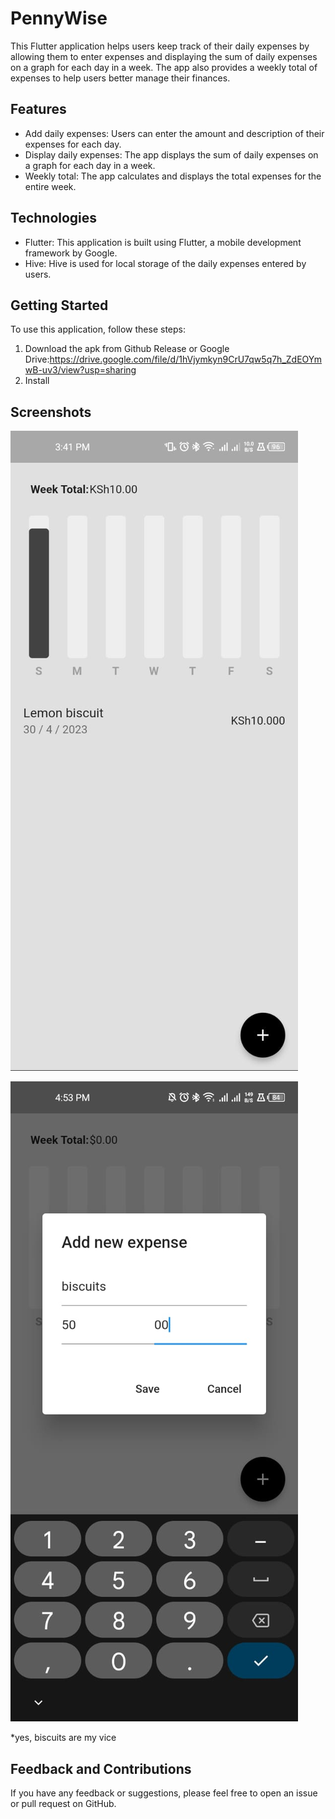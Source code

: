 # PennyWise

This Flutter application helps users keep track of their daily expenses by allowing them to enter expenses and displaying the sum of daily expenses on a graph for each day in a week. The app also provides a weekly total of expenses to help users better manage their finances.

## Features

* Add daily expenses: Users can enter the amount and description of their expenses for each day.
* Display daily expenses: The app displays the sum of daily expenses on a graph for each day in a week.
* Weekly total: The app calculates and displays the total expenses for the entire week.

## Technologies

* Flutter: This application is built using Flutter, a mobile development framework by Google.
* Hive: Hive is used for local storage of the daily expenses entered by users.

## Getting Started

To use this application, follow these steps:

1. Download the apk from Github Release or Google Drive:https://drive.google.com/file/d/1hVjymkyn9CrU7qw5q7h_ZdEOYmwB-uv3/view?usp=sharing
2. Install

## Screenshots

![1682858780803](image/README/1682858780803.png)

![1682859255529](image/README/1682859255529.png)

*yes, biscuits are my vice

## Feedback and Contributions

If you have any feedback or suggestions, please feel free to open an issue or pull request on GitHub.
